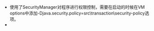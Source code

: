 * 使用了SecurityManager对程序进行权限控制，需要在启动的时候在VM options中添加-Djava.security.policy=src\transaction\security-policy选项。
* 